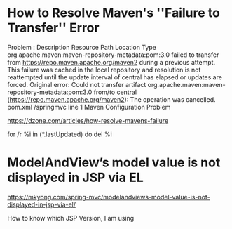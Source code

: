 # How to Resolve Maven's ''Failure to Transfer'' Error

Problem : 
Description	Resource	Path	Location	Type
org.apache.maven:maven-repository-metadata:pom:3.0 failed to transfer from https://repo.maven.apache.org/maven2 during a previous attempt. This failure was cached in the local repository and resolution is not reattempted until the update interval of central has elapsed or updates are forced. Original error: Could not transfer artifact org.apache.maven:maven-repository-metadata:pom:3.0 from/to central (https://repo.maven.apache.org/maven2): The operation was cancelled.	pom.xml	/springmvc	line 1	Maven Configuration Problem



https://dzone.com/articles/how-resolve-mavens-failure

for /r %i in (*.lastUpdated) do del %i


# ModelAndView’s model value is not displayed in JSP via EL
https://mkyong.com/spring-mvc/modelandviews-model-value-is-not-displayed-in-jsp-via-el/

How to know which JSP Version, I am using 
